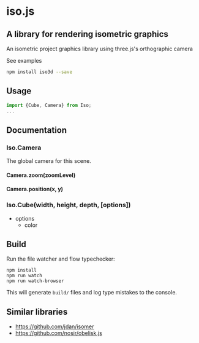 # iso.js
## A library for rendering isometric graphics

An isometric project graphics library using three.js's orthographic camera

See examples

```sh
npm install iso3d --save
```

## Usage

```js
import {Cube, Camera} from Iso;
...
```

## Documentation

### Iso.Camera
The global camera for this scene.
#### Camera.zoom(zoomLevel)
#### Camera.position(x, y)
### Iso.Cube(width, height, depth, [options])
- options
  - color


## Build

Run the file watcher and flow typechecker:

```
npm install
npm run watch
npm run watch-browser
```

This will generate `build/` files and log type mistakes to the console. 

## Similar libraries
- https://github.com/jdan/isomer
- https://github.com/nosir/obelisk.js
